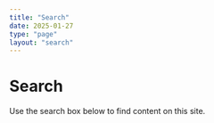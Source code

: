 ```yaml
---
title: "Search"
date: 2025-01-27
type: "page"
layout: "search"
---
```


# Search

Use the search box below to find content on this site.
